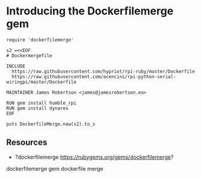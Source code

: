 # Introducing the Dockerfilemerge gem

    require 'dockerfilemerge'

    s2 =<<EOF
    # Dockermergefile

    INCLUDE
      https://raw.githubusercontent.com/hypriot/rpi-ruby/master/Dockerfile
      https://raw.githubusercontent.com/acencini/rpi-python-serial-wiringpi/master/Dockerfile

    MAINTAINER James Robertson <james@jamesrobertson.eu>

    RUN gem install humble_rpi
    RUN gem install dynarex
    EOF

    puts DockerfileMerge.new(s2).to_s

## Resources

* ?dockerfilemerge https://rubygems.org/gems/dockerfilemerge?

dockerfilemerge gem dockerfile merge


